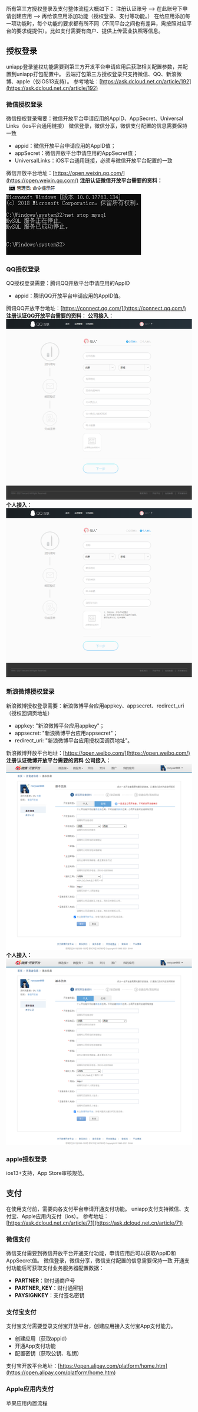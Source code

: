 所有第三方授权登录及支付整体流程大概如下：
注册认证账号  —>  在此账号下申请创建应用  —>  再给该应用添加功能（授权登录、支付等功能。）
在给应用添加每一项功能时，每个功能的要求都有所不同（不同平台之间也有差异，需按照对应平台的要求缇提供）。比如支付需要有商户、提供上传营业执照等信息。
## 授权登录
uniapp登录鉴权功能需要到第三方开发平台申请应用后获取相关配置参数，并配置到uniapp打包配置中。
云端打包第三方授权登录只支持微信、QQ、新浪微博、apple（仅iOS13支持）。
参考地址：[https://ask.dcloud.net.cn/article/192](https://ask.dcloud.net.cn/article/192)
### 微信授权登录
微信授权登录需要：微信开放平台申请应用的AppID、AppSecret、Universal Links（ios平台通用链接）
微信登录，微信分享，微信支付配置的信息需要保持一致

- appid：微信开放平台申请应用的AppID值；
- appSecret：微信开放平台申请应用的AppSecret值；
- UniversalLinks：iOS平台通用链接，必须与微信开放平台配置的一致

微信开放平台地址：[https://open.weixin.qq.com/](https://open.weixin.qq.com/)
**注册认证微信开放平台需要的资料：**
![](assets/【记录】uniapp授权登录&支付/1.png)
### QQ授权登录
QQ授权登录需要：腾讯QQ开放平台申请应用的AppID

- appid：腾讯QQ开放平台申请应用的AppID值。

腾讯QQ开放平台地址：[https://connect.qq.com/](https://connect.qq.com/)
**注册认证QQ开放平台需要的资料：**
**公司接入：**
![](assets/【记录】uniapp授权登录&支付/2.png)
**个人接入：**
![](assets/【记录】uniapp授权登录&支付/3.png)
### 新浪微博授权登录
新浪微博授权登录需要：新浪微博平台应用appkey、appsecret、redirect_uri（授权回调页地址）

- appkey: "新浪微博平台应用appkey"；
- appsecret: "新浪微博平台应用appsecret"；
- redirect_uri: "新浪微博平台应用授权回调页地址"。

新浪微博开放平台地址：[https://open.weibo.com/](https://open.weibo.com/)
**注册认证微博开放平台需要的资料**
**公司接入：**
![](assets/【记录】uniapp授权登录&支付/4.png)
**个人接入：**
![](assets/【记录】uniapp授权登录&支付/5.png)
### apple授权登录
ios13+支持，App Store审核规范。
## 支付
在使用支付前，需要向各支付平台申请开通支付功能。
uniapp支付支持微信、支付宝、Apple应用内支付（ios）。
参考地址：[https://ask.dcloud.net.cn/article/71](https://ask.dcloud.net.cn/article/71)
### 微信支付
微信支付需要到微信开放平台开通支付功能，申请应用后可以获取AppID和AppSecret值。
微信登录，微信分享，微信支付配置的信息需要保持一致
开通支付功能后可获取支付业务服务器配置数据：

- **PARTNER**：财付通商户号
- **PARTNER_KEY**：财付通密钥
- **PAYSIGNKEY**：支付签名密钥
### 支付宝支付
支付宝支付需要登录支付宝开放平台，创建应用接入支付宝App支付能力。

- 创建应用（获取appid）
- 开通App支付功能
- 配置密钥（获取公钥、私钥）

支付宝开放平台地址：[https://open.alipay.com/platform/home.htm](https://open.alipay.com/platform/home.htm)
### Apple应用内支付
苹果应用内置流程
